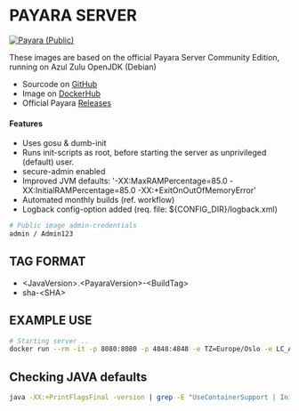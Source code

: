 # PAYARA SERVER

[![Payara (Public)](https://github.com/Kreditorforeningens-Driftssentral-DA/container-image-payara/actions/workflows/docker-public.yml/badge.svg)](https://github.com/Kreditorforeningens-Driftssentral-DA/container-image-payara/actions/workflows/docker-public.yml)

These images are based on the official Payara Server Community Edition, running on Azul Zulu OpenJDK (Debian)

  * Sourcode on [GitHub](https://github.com/Kreditorforeningens-Driftssentral-DA/container-image-payara)
  * Image on [DockerHub](https://registry.hub.docker.com/r/kdsda/payara)
  * Official Payara [Releases](https://github.com/payara/Payara/releases)

#### Features
  * Uses gosu & dumb-init
  * Runs init-scripts as root, before starting the server as unprivileged (default) user.
  * secure-admin enabled
  * Improved JVM defaults: '-XX:MaxRAMPercentage=85.0 -XX:InitialRAMPercentage=85.0 -XX:+ExitOnOutOfMemoryError'
  * Automated monthly builds (ref. workflow)
  * Logback config-option added (req. file: ${CONFIG_DIR}/logback.xml)

```bash
# Public image admin-credentials
admin / Admin123
```

## TAG FORMAT
* \<JavaVersion\>.\<PayaraVersion\>-\<BuildTag\>
* sha-\<SHA\>

## EXAMPLE USE

```bash
# Starting server ..
docker run --rm -it -p 8080:8080 -p 4848:4848 -e TZ=Europe/Oslo -e LC_ALL=nb_NO.ISO-8859-1 kdsda/payara:11.5.2021.9-main
```

## Checking JAVA defaults
```bash
java -XX:+PrintFlagsFinal -version | grep -E "UseContainerSupport | InitialRAMPercentage | MaxRAMPercentage | MinRAMPercentage | MaxHeapSize"
```
